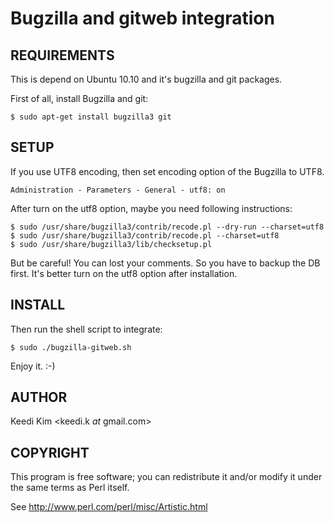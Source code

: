 Bugzilla and gitweb integration
================================

REQUIREMENTS
-------------

This is depend on Ubuntu 10.10 and it's bugzilla and git packages.

First of all, install Bugzilla and git:

    $ sudo apt-get install bugzilla3 git



SETUP
------

If you use UTF8 encoding, then set encoding option of the Bugzilla to UTF8.

    Administration - Parameters - General - utf8: on

After turn on the utf8 option, maybe you need following instructions:

    $ sudo /usr/share/bugzilla3/contrib/recode.pl --dry-run --charset=utf8
    $ sudo /usr/share/bugzilla3/contrib/recode.pl --charset=utf8
    $ sudo /usr/share/bugzilla3/lib/checksetup.pl

But be careful! You can lost your comments.
So you have to backup the DB first.
It's better turn on the utf8 option after installation.



INSTALL
--------

Then run the shell script to integrate:

    $ sudo ./bugzilla-gitweb.sh

Enjoy it. :-)



AUTHOR
-------

Keedi Kim <keedi.k _at_ gmail.com>



COPYRIGHT
----------

This program is free software; you can redistribute it and/or modify it under the same terms as Perl itself.

See http://www.perl.com/perl/misc/Artistic.html
